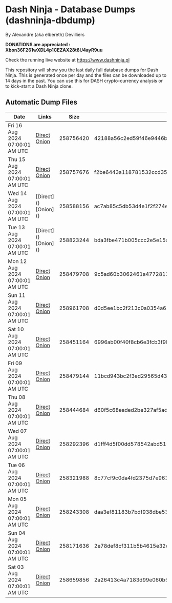 # Dash Ninja - Database Dumps (dashninja-dbdump)
By Alexandre (aka elbereth) Devilliers

**DONATIONS are appreciated : Xbon36F261wXDL4p1CEZAX28t8U4ayR9uu**

Check the running live website at https://www.dashninja.pl

This repository will show you the last daily full database dumps for Dash Ninja. This is generated once per day and the files can be downloaded up to 14 days in the past.
You can use this for DASH crypto-currency analysis or to kick-start a Dash Ninja clone.


## Automatic Dump Files
| Date | Links | Size | SHA256 |
|--|--|--|--|
| Fri 16 Aug 2024 07:00:01 AM UTC | [Direct](https://oshi.at/ekbQ) [Onion](http://5ety7tpkim5me6eszuwcje7bmy25pbtrjtue7zkqqgziljwqy3rrikqd.onion/ekbQ) | 258756420 | 42188a56c2ed59f46e9446be83f52329705f674d3c7020a3dffcbe23439ff712 | 
| Thu 15 Aug 2024 07:00:01 AM UTC | [Direct](https://oshi.at/Fmwt) [Onion](http://5ety7tpkim5me6eszuwcje7bmy25pbtrjtue7zkqqgziljwqy3rrikqd.onion/Fmwt) | 258757676 | f2be6443a118781532ccd35d62e02953500b0a0e7ed79119a21becf168ccad57 | 
| Wed 14 Aug 2024 07:00:01 AM UTC | [Direct](</body></html>) [Onion](</body></html>) | 258588156 | ac7ab85c5db53d4e1f2f274eca3e8676ebb7a258854c1877259ae33be6db3478 | 
| Tue 13 Aug 2024 07:00:01 AM UTC | [Direct](</body></html>) [Onion](</body></html>) | 258823244 | bda3fbe471b005ccc2e5e15a6780e96d13c94434254b1eb5fcc2888a604b0234 | 
| Mon 12 Aug 2024 07:00:01 AM UTC | [Direct](https://oshi.at/BwQt) [Onion](http://5ety7tpkim5me6eszuwcje7bmy25pbtrjtue7zkqqgziljwqy3rrikqd.onion/BwQt) | 258479708 | 9c5ad60b3062461a477281398bcf7fc0c309869fcd48e13d9ec46c9220bdf4f4 | 
| Sun 11 Aug 2024 07:00:01 AM UTC | [Direct](https://oshi.at/bkfs) [Onion](http://5ety7tpkim5me6eszuwcje7bmy25pbtrjtue7zkqqgziljwqy3rrikqd.onion/bkfs) | 258961708 | d0d5ee1bc2f213c0a0354a626869b8a5e58e997fd013687ecf0d12ab78df006c | 
| Sat 10 Aug 2024 07:00:01 AM UTC | [Direct](https://oshi.at/XQSr) [Onion](http://5ety7tpkim5me6eszuwcje7bmy25pbtrjtue7zkqqgziljwqy3rrikqd.onion/XQSr) | 258451164 | 6996ab00f40f8cb6e3fcb3f9b2bdca55a5f4465fe036484c202d0a91ffea902b | 
| Fri 09 Aug 2024 07:00:01 AM UTC | [Direct](https://oshi.at/Ujxk) [Onion](http://5ety7tpkim5me6eszuwcje7bmy25pbtrjtue7zkqqgziljwqy3rrikqd.onion/Ujxk) | 258479144 | 11bcd943bc2f3ed29565d43b9d2ca93f6b2d90420335e5ac5907da8552758e43 | 
| Thu 08 Aug 2024 07:00:01 AM UTC | [Direct](<html>) [Onion]() | 258444684 | d60f5c68eaded2be327af5ad18a05705d3a7399436358fdb5a342673cd197437 | 
| Wed 07 Aug 2024 07:00:01 AM UTC | [Direct](https://oshi.at/sffi) [Onion](http://5ety7tpkim5me6eszuwcje7bmy25pbtrjtue7zkqqgziljwqy3rrikqd.onion/sffi) | 258292396 | d1fff4d5f00dd578542abd5107f8aa218e7f3f83a6af1e2e08e19680e3f595ee | 
| Tue 06 Aug 2024 07:00:01 AM UTC | [Direct](https://oshi.at/ozWB) [Onion](http://5ety7tpkim5me6eszuwcje7bmy25pbtrjtue7zkqqgziljwqy3rrikqd.onion/ozWB) | 258321988 | 8c77cf9c0da4fd2375d7e9618b76d2d27241c8a928c3de4a7597f746eaf30e50 | 
| Mon 05 Aug 2024 07:00:01 AM UTC | [Direct](https://oshi.at/MEdM) [Onion](http://5ety7tpkim5me6eszuwcje7bmy25pbtrjtue7zkqqgziljwqy3rrikqd.onion/MEdM) | 258243308 | daa3ef81183b7bdf938dbe5390d8142443b25d5af0f6802f39c295f245c53522 | 
| Sun 04 Aug 2024 07:00:01 AM UTC | [Direct](https://oshi.at/dbik) [Onion](http://5ety7tpkim5me6eszuwcje7bmy25pbtrjtue7zkqqgziljwqy3rrikqd.onion/dbik) | 258171636 | 2e78def8cf311b5b4615e32ef6cd67f0cd24ce48aa8431139135e87570b39407 | 
| Sat 03 Aug 2024 07:00:01 AM UTC | [Direct](https://oshi.at/EVJF) [Onion](http://5ety7tpkim5me6eszuwcje7bmy25pbtrjtue7zkqqgziljwqy3rrikqd.onion/EVJF) | 258659856 | 2a26413c4a7183d99e060b5a7c485b3a9a1cb2b096e39e3f865312b0a1cc855e | 
